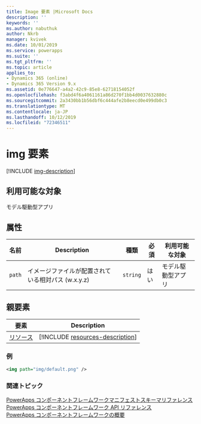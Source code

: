 ```yaml
---
title: Image 要素 |Microsoft Docs
description: ''
keywords: ''
ms.author: nabuthuk
author: Nkrb
manager: kvivek
ms.date: 10/01/2019
ms.service: powerapps
ms.suite: ''
ms.tgt_pltfrm: ''
ms.topic: article
applies_to:
- Dynamics 365 (online)
- Dynamics 365 Version 9.x
ms.assetid: 0e776647-a4a2-42c9-85e8-62718154052f
ms.openlocfilehash: f3abd4f6a4061161a86d270f1bb4d0037632880c
ms.sourcegitcommit: 2a3430bb1b56dbf6c444afe2b8eecd0e499db0c3
ms.translationtype: MT
ms.contentlocale: ja-JP
ms.lasthandoff: 10/12/2019
ms.locfileid: "72346511"
---
```

# <a name="img-element"></a>img 要素

[!INCLUDE [img-description](includes/img-description.md)]

## <a name="available-for"></a>利用可能な対象

モデル駆動型アプリ

## <a name="attributes"></a>属性

|名前|Description|種類|必須|利用可能な対象|
|--|--|--|--|-------|
|`path`|イメージファイルが配置されている相対パス (w.x.y.z)|`string`|はい|モデル駆動型アプリ|

## <a name="parent-elements"></a>親要素

|要素|Description|
|--|--|
|[リソース](resources.md)|[!INCLUDE [resources-description](includes/resources-description.md)]|


### <a name="example"></a>例

```XML
<img path="img/default.png" />
```

### <a name="related-topics"></a>関連トピック

[PowerApps コンポーネントフレームワークマニフェストスキーマリファレンス](index.md)<br/>
[PowerApps コンポーネントフレームワーク API リファレンス](../reference/index.md)<br/>
[PowerApps コンポーネントフレームワークの概要](../overview.md)